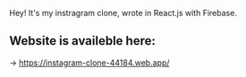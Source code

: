 Hey! It's my instragram clone, wrote in React.js with Firebase.
## Website is availeble here: 
-> https://instagram-clone-44184.web.app/
